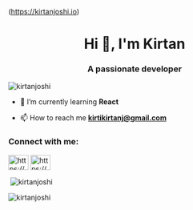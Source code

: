 
(https://kirtanjoshi.io)

<h1 align="center">Hi 👋, I'm Kirtan</h1>
<h3 align="center">A passionate  developer</h3>

<p align="left"> <img src="https://komarev.com/ghpvc/?username=kirtanjoshi&label=Profile%20views&color=0e75b6&style=flat" alt="kirtanjoshi" /> </p>


- 🌱 I’m currently learning **React**


- 📫 How to reach me **kirtikirtanj@gmail.com**

<h3 align="left">Connect with me:</h3>
<p align="left">
<a href="https://linkedin.com/in/https://www.linkedin.com/in/kirtan-joshi-57112a284/" target="blank"><img align="center" src="https://raw.githubusercontent.com/rahuldkjain/github-profile-readme-generator/master/src/images/icons/Social/linked-in-alt.svg" alt="https://www.linkedin.com/in/kirtan-joshi-57112a284/" height="30" width="40" /></a>
<a href="https://instagram.com/https://www.instagram.com/" target="blank"><img align="center" src="https://raw.githubusercontent.com/rahuldkjain/github-profile-readme-generator/master/src/images/icons/Social/instagram.svg" alt="https://www.instagram.com/" height="30" width="40" /></a>
</p>





<p>&nbsp;<img align="center" src="https://github-readme-stats.vercel.app/api?username=kirtanjoshi&show_icons=true&locale=en" alt="kirtanjoshi" /></p>

<p><img align="center" src="https://github-readme-streak-stats.herokuapp.com/?user=kirtanjoshi&" alt="kirtanjoshi" /></p>
